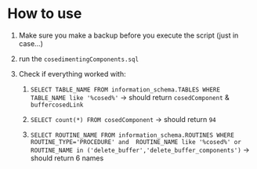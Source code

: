 # How to use
1. Make sure you make a backup before you execute the script (just in case...)
2. run the `cosedimentingComponents.sql`
3. Check if everything worked with:

    1. `SELECT TABLE_NAME FROM information_schema.TABLES WHERE TABLE_NAME like '%cosed%'` -> should return `cosedComponent` & `buffercosedLink`

    2. `SELECT count(*) FROM cosedComponent` -> should return `94`

    3. `SELECT ROUTINE_NAME FROM information_schema.ROUTINES WHERE ROUTINE_TYPE='PROCEDURE' and 
ROUTINE_NAME like '%cosed%' or ROUTINE_NAME in ('delete_buffer','delete_buffer_components')` -> should return 6 names
